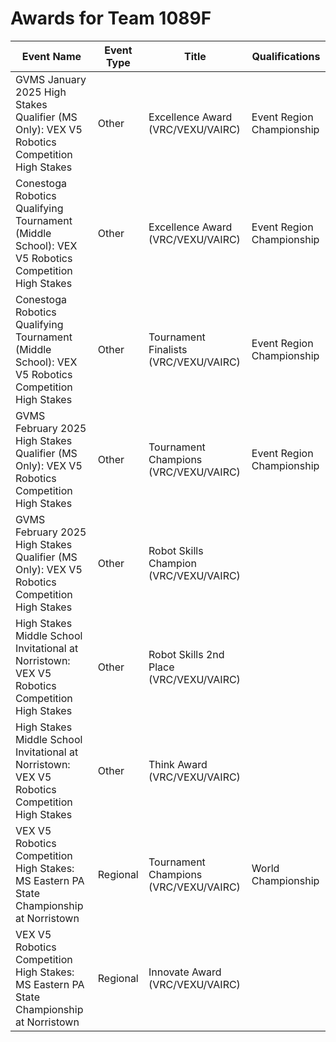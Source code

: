 # Awards for Team 1089F

| Event Name | Event Type | Title | Qualifications |
|------------|------------|-------|----------------|
| GVMS January 2025 High Stakes Qualifier (MS Only): VEX V5 Robotics Competition High Stakes | Other | Excellence Award (VRC/VEXU/VAIRC) | Event Region Championship |
| Conestoga Robotics Qualifying Tournament (Middle School): VEX V5 Robotics Competition High Stakes | Other | Excellence Award (VRC/VEXU/VAIRC) | Event Region Championship |
| Conestoga Robotics Qualifying Tournament (Middle School): VEX V5 Robotics Competition High Stakes | Other | Tournament Finalists (VRC/VEXU/VAIRC) | Event Region Championship |
| GVMS February 2025 High Stakes Qualifier (MS Only): VEX V5 Robotics Competition High Stakes | Other | Tournament Champions (VRC/VEXU/VAIRC) | Event Region Championship |
| GVMS February 2025 High Stakes Qualifier (MS Only): VEX V5 Robotics Competition High Stakes | Other | Robot Skills Champion (VRC/VEXU/VAIRC) |  |
| High Stakes Middle School Invitational at Norristown: VEX V5 Robotics Competition High Stakes | Other | Robot Skills 2nd Place (VRC/VEXU/VAIRC) |  |
| High Stakes Middle School Invitational at Norristown: VEX V5 Robotics Competition High Stakes | Other | Think Award (VRC/VEXU/VAIRC) |  |
| VEX V5 Robotics Competition High Stakes: MS Eastern PA State Championship at Norristown | Regional | Tournament Champions (VRC/VEXU/VAIRC) | World Championship |
| VEX V5 Robotics Competition High Stakes: MS Eastern PA State Championship at Norristown | Regional | Innovate Award (VRC/VEXU/VAIRC) |  |
